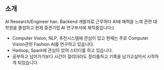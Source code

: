 
## 소개

AI Research/Engineer han.
Backend 개발자로 근무하다 AI에 매력을 느껴 관련 대학원을 졸업하고 현재 중견기업 AI 연구부서에 재직중입니다:)
* Computer Vision, NLP, 추천시스템에 관심이 있고 현재는 주로 Computer Vision관련 Fashion AI를 연구하고 있습니다.
* Hadoop, Spark에 관심이 있어 스터디를 하고 있습니다.
* 공부하고 넘어가기보다 시간이 걸리더라도 정리를하고 기록을 남기고싶어서 시작하게 되었습니다.

